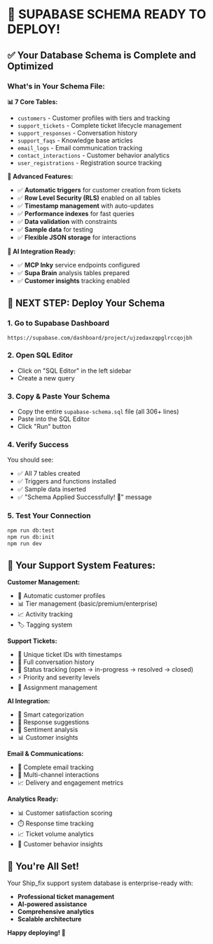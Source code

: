 # 🎊 SUPABASE SCHEMA READY TO DEPLOY!

## ✅ Your Database Schema is Complete and Optimized

### **What's in Your Schema File:**

**📊 7 Core Tables:**
- `customers` - Customer profiles with tiers and tracking
- `support_tickets` - Complete ticket lifecycle management
- `support_responses` - Conversation history 
- `support_faqs` - Knowledge base articles
- `email_logs` - Email communication tracking
- `contact_interactions` - Customer behavior analytics
- `user_registrations` - Registration source tracking

**🔧 Advanced Features:**
- ✅ **Automatic triggers** for customer creation from tickets
- ✅ **Row Level Security (RLS)** enabled on all tables
- ✅ **Timestamp management** with auto-updates
- ✅ **Performance indexes** for fast queries
- ✅ **Data validation** with constraints
- ✅ **Sample data** for testing
- ✅ **Flexible JSON storage** for interactions

**🤖 AI Integration Ready:**
- ✅ **MCP Inky** service endpoints configured
- ✅ **Supa Brain** analysis tables prepared
- ✅ **Customer insights** tracking enabled

## 🚀 **NEXT STEP: Deploy Your Schema**

### **1. Go to Supabase Dashboard**
```
https://supabase.com/dashboard/project/ujzedaxzqpglrccqojbh
```

### **2. Open SQL Editor**
- Click on "SQL Editor" in the left sidebar
- Create a new query

### **3. Copy & Paste Your Schema**
- Copy the entire `supabase-schema.sql` file (all 306+ lines)
- Paste into the SQL Editor
- Click "Run" button

### **4. Verify Success**
You should see:
- ✅ All 7 tables created
- ✅ Triggers and functions installed
- ✅ Sample data inserted
- ✅ "Schema Applied Successfully! 🎉" message

### **5. Test Your Connection**
```bash
npm run db:test
npm run db:init
npm run dev
```

## 🎯 **Your Support System Features:**

**Customer Management:**
- 👥 Automatic customer profiles
- 📊 Tier management (basic/premium/enterprise)
- 📈 Activity tracking
- 🏷️ Tagging system

**Support Tickets:**
- 🎫 Unique ticket IDs with timestamps
- 📝 Full conversation history
- 🔄 Status tracking (open → in-progress → resolved → closed)
- ⚡ Priority and severity levels
- 👤 Assignment management

**AI Integration:**
- 🤖 Smart categorization
- 💬 Response suggestions
- 🧠 Sentiment analysis
- 📊 Customer insights

**Email & Communications:**
- 📧 Complete email tracking
- 📱 Multi-channel interactions
- 📈 Delivery and engagement metrics

**Analytics Ready:**
- 📊 Customer satisfaction scoring
- ⏱️ Response time tracking
- 📈 Ticket volume analytics
- 👤 Customer behavior insights

## 🎉 **You're All Set!**

Your Ship_fix support system database is enterprise-ready with:
- **Professional ticket management**
- **AI-powered assistance** 
- **Comprehensive analytics**
- **Scalable architecture**

**Happy deploying! 🚀**

